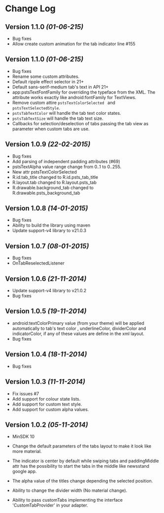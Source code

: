 Change Log
==========

Version 1.1.0 *(01-06-215)*
---------------------------------
* Bug fixes
* Allow create custom animation for the tab indicator line #155

Version 1.1.0 *(01-06-215)*
---------------------------------
* Bug fixes
* Rename some custom attributes.
* Default ripple effect selector in 21+
* Default sans-serif-medium tab's text in API 21+
* app:pstsTextFontFamily for overriding the typeface from the XML. The attribute works exactly like android:fontFamily for TextViews.
* Remove custom attire `pstsTextColorSelected ` and `pstsTextSelectedStyle`.
* `pstsTabTextColor` will handle the tab text color states.
* `pstsTabTextSize` will handle the tab text size.
* Callbacks for selection/deselection of tabs passing the tab view as parameter when custom tabs are use.

Version 1.0.9 *(22-02-2015)*
---------------------------------
* Bug fixes
* Add parsing of independent padding attributes (#69)
* pstsTextAlpha value range change from 0..1 to 0..255.
* New attr pstsTextColorSelected
* R.id.tab_title changed to R.id.psts_tab_title
* R.layout.tab changed to R.layout.psts_tab
* R.drawable.background_tab changed to R.drawable.psts_background_tab


Version 1.0.8 *(14-01-2015)*
----------------------------
* Bug fixes
* Ability to build the library using maven
* Update support-v4 library to v21.0.3

Version 1.0.7 *(08-01-2015)*
----------------------------
* Bug fixes
* OnTabReselectedListener

Version 1.0.6 *(21-11-2014)*
----------------------------
* Update support-v4 library to v21.0.2
* Bug fixes

Version 1.0.5 *(19-11-2014)*
----------------------------
* android:textColorPrimary value (from your theme) will be applied automatically to tab's text color , underlineColor, dividerColor and indicatorColor, if any of these values are define in the xml layout.
* Bug fixes

Version 1.0.4 *(18-11-2014)*
----------------------------
* Bug fixes

Version 1.0.3 *(11-11-2014)*
----------------------------

* Fix issues #7
* Add support for colour state lists.
* Add support for  custom text style.
* Add support for  custom alpha values.

Version 1.0.2 *(05-11-2014)*
----------------------------
* MinSDK 10

* Change the default parameters of the tabs layout to make
it look like more material.

* The indicator is center by default while swiping tabs and paddingMiddle attr
has the possibility to start the tabs in the middle like newsstand google app.

* The alpha value of the titles change depending the selected position.

* Ability to change the divider width (No material change).

* Ability to pass customTabs implementing the interface
'CustomTabProvider' in your adapter.